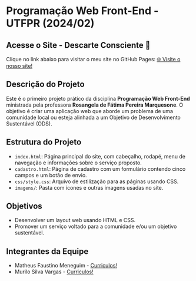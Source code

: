 # Programação Web Front-End - UTFPR (2024/02)

## Acesse o Site - Descarte Consciente 🚀

Clique no link abaixo para visitar o meu site no GitHub Pages:
[🌐 Visite o nosso site!](https://matheusmeneguim.github.io/programacao-web-front-end-2024/)


## Descrição do Projeto
Este é o primeiro projeto prático da disciplina **Programação Web Front-End** ministrada pela professora **Rosangela de Fátima Pereira Marquesone**. O objetivo é criar uma aplicação web que aborde um problema de uma comunidade local ou esteja alinhada a um Objetivo de Desenvolvimento Sustentável (ODS).

## Estrutura do Projeto
- `index.html`: Página principal do site, com cabeçalho, rodapé, menu de navegação e informações sobre o serviço proposto.
- `cadastro.html`: Página de cadastro com um formulário contendo cinco campos e um botão de envio.
- `css/style.css`: Arquivo de estilização para as páginas usando CSS.
- `imagens/`: Pasta com ícones e outras imagens usadas no site.

## Objetivos
- Desenvolver um layout web usando HTML e CSS.
- Promover um serviço voltado para a comunidade e/ou um objetivo sustentável.

## Integrantes da Equipe
- Matheus Faustino Meneguim - [Curriculos!](https://drive.google.com/drive/folders/1PKoJaHZH3ylIB8HT6VjdvgiyUp8weRv2?usp=drive_link)
- Murilo Silva Vargas - [Curriculos!](https://drive.google.com/drive/folders/1PKoJaHZH3ylIB8HT6VjdvgiyUp8weRv2?usp=drive_link)

